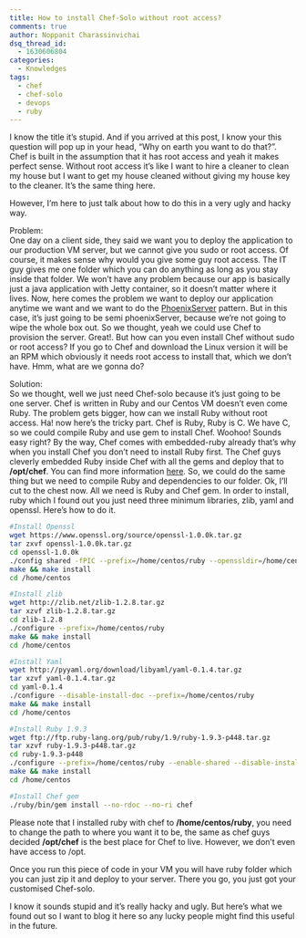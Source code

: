 ```yaml
---
title: How to install Chef-Solo without root access?
comments: true
author: Noppanit Charassinvichai
dsq_thread_id:
  - 1630606804
categories:
  - Knowledges
tags:
  - chef
  - chef-solo
  - devops
  - ruby
---
```

I know the title it&#8217;s stupid. And if you arrived at this post, I know your this question will pop up in your head, &#8220;Why on earth you want to do that?&#8221;. Chef is built in the assumption that it has root access and yeah it makes perfect sense. Without root access it&#8217;s like I want to hire a cleaner to clean my house but I want to get my house cleaned without giving my house key to the cleaner. It&#8217;s the same thing here. 

However, I&#8217;m here to just talk about how to do this in a very ugly and hacky way.

Problem:  
One day on a client side, they said we want you to deploy the application to our production VM server, but we cannot give you sudo or root access. Of course, it makes sense why would you give some guy root access. The IT guy gives me one folder which you can do anything as long as you stay inside that folder. We won&#8217;t have any problem because our app is basically just a java application with Jetty container, so it doesn&#8217;t matter where it lives. Now, here comes the problem we want to deploy our application anytime we want and we want to do the [PhoenixServer][1] pattern. But in this case, it&#8217;s just going to be semi phoenixServer, because we&#8217;re not going to wipe the whole box out. So we thought, yeah we could use Chef to provision the server. Great!. But how can you even install Chef without sudo or root access? If you go to Chef and download the Linux version it will be an RPM which obviously it needs root access to install that, which we don&#8217;t have. Hmm, what are we gonna do?

Solution:  
So we thought, well we just need Chef-solo because it&#8217;s just going to be one server. Chef is written in Ruby and our Centos VM doesn&#8217;t even come Ruby. The problem gets bigger, how can we install Ruby without root access. Ha! now here&#8217;s the tricky part. Chef is Ruby, Ruby is C. We have C, so we could compile Ruby and use gem to install Chef. Woohoo! Sounds easy right? By the way, Chef comes with embedded-ruby already that&#8217;s why when you install Chef you don&#8217;t need to install Ruby first. The Chef guys cleverly embedded Ruby inside Chef with all the gems and deploy that to **/opt/chef**. You can find more information [here][2]. So, we could do the same thing but we need to compile Ruby and dependencies to our folder. Ok, I&#8217;ll cut to the chest now. All we need is Ruby and Chef gem. In order to install, ruby which I found out you just need three minimum libraries, zlib, yaml and openssl. Here&#8217;s how to do it.

``` bash
#Install Openssl
wget https://www.openssl.org/source/openssl-1.0.0k.tar.gz
tar zxvf openssl-1.0.0k.tar.gz
cd openssl-1.0.0k
./config shared -fPIC --prefix=/home/centos/ruby --openssldir=/home/centos/ruby/ssl
make && make install
cd /home/centos

#Install zlib
wget http://zlib.net/zlib-1.2.8.tar.gz
tar xzvf zlib-1.2.8.tar.gz
cd zlib-1.2.8
./configure --prefix=/home/centos/ruby
make && make install
cd /home/centos

#Install Yaml
wget http://pyyaml.org/download/libyaml/yaml-0.1.4.tar.gz
tar xzvf yaml-0.1.4.tar.gz
cd yaml-0.1.4
./configure --disable-install-doc --prefix=/home/centos/ruby
make && make install
cd /home/centos

#Install Ruby 1.9.3
wget ftp://ftp.ruby-lang.org/pub/ruby/1.9/ruby-1.9.3-p448.tar.gz
tar xzvf ruby-1.9.3-p448.tar.gz
cd ruby-1.9.3-p448
./configure --prefix=/home/centos/ruby --enable-shared --disable-install-doc --with-opt-dir=/home/centos/ruby
make && make install
cd /home/centos

#Install Chef gem
./ruby/bin/gem install --no-rdoc --no-ri chef
```

Please note that I installed ruby with chef to **/home/centos/ruby**, you need to change the path to where you want it to be, the same as chef guys decided **/opt/chef** is the best place for Chef to live. However, we don&#8217;t even have access to /opt.

Once you run this piece of code in your VM you will have ruby folder which you can just zip it and deploy to your server. There you go, you just got your customised Chef-solo.

I know it sounds stupid and it&#8217;s really hacky and ugly. But here&#8217;s what we found out so I want to blog it here so any lucky people might find this useful in the future.

 [1]: http://martinfowler.com/bliki/PhoenixServer.html "PhoenixServer"
 [2]: http://www.opscode.com/chef/install/ "Chef install"
